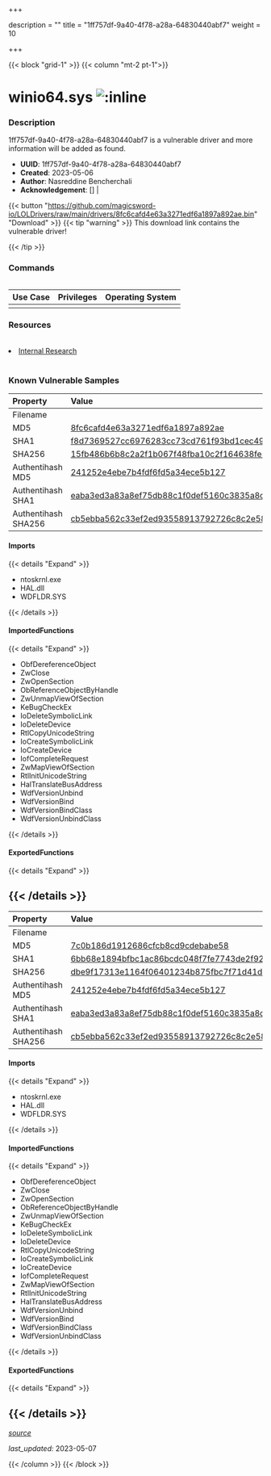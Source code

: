 +++

description = ""
title = "1ff757df-9a40-4f78-a28a-64830440abf7"
weight = 10

+++


{{< block "grid-1" >}}
{{< column "mt-2 pt-1">}}


# winio64.sys ![:inline](/images/twitter_verified.png) 


### Description

1ff757df-9a40-4f78-a28a-64830440abf7 is a vulnerable driver and more information will be added as found.
- **UUID**: 1ff757df-9a40-4f78-a28a-64830440abf7
- **Created**: 2023-05-06
- **Author**: Nasreddine Bencherchali
- **Acknowledgement**: [] | [](https://twitter.com/)

{{< button "https://github.com/magicsword-io/LOLDrivers/raw/main/drivers/8fc6cafd4e63a3271edf6a1897a892ae.bin" "Download" >}}
{{< tip "warning" >}}
This download link contains the vulnerable driver!

{{< /tip >}}

### Commands

```

```

| Use Case | Privileges | Operating System | 
|:---- | ---- | ---- |
|  |  |  |

### Resources
<br>
<li><a href="Internal Research">Internal Research</a></li>
<br>

### Known Vulnerable Samples

| Property           | Value |
|:-------------------|:------|
| Filename           |  |
| MD5                | [8fc6cafd4e63a3271edf6a1897a892ae](https://www.virustotal.com/gui/file/8fc6cafd4e63a3271edf6a1897a892ae) |
| SHA1               | [f8d7369527cc6976283cc73cd761f93bd1cec49d](https://www.virustotal.com/gui/file/f8d7369527cc6976283cc73cd761f93bd1cec49d) |
| SHA256             | [15fb486b6b8c2a2f1b067f48fba10c2f164638fe5e6cee618fb84463578ecac9](https://www.virustotal.com/gui/file/15fb486b6b8c2a2f1b067f48fba10c2f164638fe5e6cee618fb84463578ecac9) |
| Authentihash MD5   | [241252e4ebe7b4fdf6fd5a34ece5b127](https://www.virustotal.com/gui/search/authentihash%253A241252e4ebe7b4fdf6fd5a34ece5b127) |
| Authentihash SHA1  | [eaba3ed3a83a8ef75db88c1f0def5160c3835a8c](https://www.virustotal.com/gui/search/authentihash%253Aeaba3ed3a83a8ef75db88c1f0def5160c3835a8c) |
| Authentihash SHA256| [cb5ebba562c33ef2ed93558913792726c8c2e5898531923589122ae31db64ebb](https://www.virustotal.com/gui/search/authentihash%253Acb5ebba562c33ef2ed93558913792726c8c2e5898531923589122ae31db64ebb) |


#### Imports
{{< details "Expand" >}}
* ntoskrnl.exe
* HAL.dll
* WDFLDR.SYS

{{< /details >}}
#### ImportedFunctions
{{< details "Expand" >}}
* ObfDereferenceObject
* ZwClose
* ZwOpenSection
* ObReferenceObjectByHandle
* ZwUnmapViewOfSection
* KeBugCheckEx
* IoDeleteSymbolicLink
* IoDeleteDevice
* RtlCopyUnicodeString
* IoCreateSymbolicLink
* IoCreateDevice
* IofCompleteRequest
* ZwMapViewOfSection
* RtlInitUnicodeString
* HalTranslateBusAddress
* WdfVersionUnbind
* WdfVersionBind
* WdfVersionBindClass
* WdfVersionUnbindClass

{{< /details >}}
#### ExportedFunctions
{{< details "Expand" >}}

{{< /details >}}
-----
| Property           | Value |
|:-------------------|:------|
| Filename           |  |
| MD5                | [7c0b186d1912686cfcb8cd9cdebabe58](https://www.virustotal.com/gui/file/7c0b186d1912686cfcb8cd9cdebabe58) |
| SHA1               | [6bb68e1894bfbc1ac86bcdc048f7fe7743de2f92](https://www.virustotal.com/gui/file/6bb68e1894bfbc1ac86bcdc048f7fe7743de2f92) |
| SHA256             | [dbe9f17313e1164f06401234b875fbc7f71d41dc7271de643865af1358841fef](https://www.virustotal.com/gui/file/dbe9f17313e1164f06401234b875fbc7f71d41dc7271de643865af1358841fef) |
| Authentihash MD5   | [241252e4ebe7b4fdf6fd5a34ece5b127](https://www.virustotal.com/gui/search/authentihash%253A241252e4ebe7b4fdf6fd5a34ece5b127) |
| Authentihash SHA1  | [eaba3ed3a83a8ef75db88c1f0def5160c3835a8c](https://www.virustotal.com/gui/search/authentihash%253Aeaba3ed3a83a8ef75db88c1f0def5160c3835a8c) |
| Authentihash SHA256| [cb5ebba562c33ef2ed93558913792726c8c2e5898531923589122ae31db64ebb](https://www.virustotal.com/gui/search/authentihash%253Acb5ebba562c33ef2ed93558913792726c8c2e5898531923589122ae31db64ebb) |


#### Imports
{{< details "Expand" >}}
* ntoskrnl.exe
* HAL.dll
* WDFLDR.SYS

{{< /details >}}
#### ImportedFunctions
{{< details "Expand" >}}
* ObfDereferenceObject
* ZwClose
* ZwOpenSection
* ObReferenceObjectByHandle
* ZwUnmapViewOfSection
* KeBugCheckEx
* IoDeleteSymbolicLink
* IoDeleteDevice
* RtlCopyUnicodeString
* IoCreateSymbolicLink
* IoCreateDevice
* IofCompleteRequest
* ZwMapViewOfSection
* RtlInitUnicodeString
* HalTranslateBusAddress
* WdfVersionUnbind
* WdfVersionBind
* WdfVersionBindClass
* WdfVersionUnbindClass

{{< /details >}}
#### ExportedFunctions
{{< details "Expand" >}}

{{< /details >}}
-----



[*source*](https://github.com/magicsword-io/LOLDrivers/tree/main/yaml/1ff757df-9a40-4f78-a28a-64830440abf7.yaml)

*last_updated:* 2023-05-07








{{< /column >}}
{{< /block >}}
